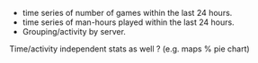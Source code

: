 - time series of number of games within the last 24 hours.
- time series of man-hours played within the last 24 hours.
- Grouping/activity by server.

Time/activity independent stats as well ? (e.g. maps % pie chart)